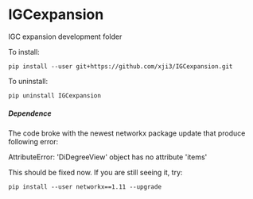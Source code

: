 # IGCexpansion
IGC expansion development folder

To install:

`
pip install --user git+https://github.com/xji3/IGCexpansion.git
`

To uninstall:

`
pip uninstall IGCexpansion
`

##### Dependence

The code broke with the newest networkx package update that produce following error:

AttributeError: 'DiDegreeView' object has no attribute 'items'

This should be fixed now. If you are still seeing it, try:

`
pip install --user networkx==1.11 --upgrade
` 

